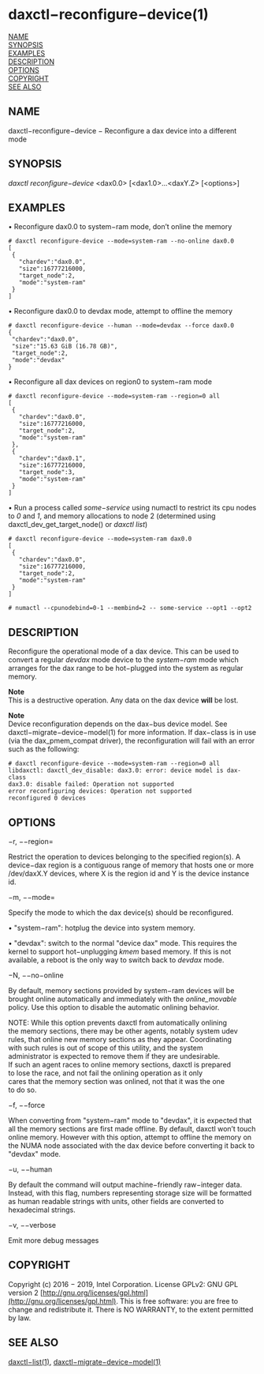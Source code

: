 # daxctl−reconfigure−device\(1\)

[NAME](daxctl-reconfigure-device.md#name)  
[SYNOPSIS](daxctl-reconfigure-device.md#synopsis)  
[EXAMPLES](daxctl-reconfigure-device.md#examples)  
[DESCRIPTION](daxctl-reconfigure-device.md#description)  
[OPTIONS](daxctl-reconfigure-device.md#options)  
[COPYRIGHT](daxctl-reconfigure-device.md#copyright)  
[SEE ALSO](daxctl-reconfigure-device.md#see-also)

## NAME

daxctl−reconfigure−device − Reconfigure a dax device into a different mode

## SYNOPSIS

_daxctl reconfigure−device_  &lt;dax0.0&gt; \[&lt;dax1.0&gt;...&lt;daxY.Z&gt; \[&lt;options&gt;\]

## EXAMPLES

• Reconfigure dax0.0 to system−ram mode, don’t online the memory

```text
# daxctl reconfigure-device --mode=system-ram --no-online dax0.0
[
 {
   "chardev":"dax0.0",
   "size":16777216000,
   "target_node":2,
   "mode":"system-ram"
 }
]
```

• Reconfigure dax0.0 to devdax mode, attempt to offline the memory

```text
# daxctl reconfigure-device --human --mode=devdax --force dax0.0
{
 "chardev":"dax0.0",
 "size":"15.63 GiB (16.78 GB)",
 "target_node":2,
 "mode":"devdax"
}
```

• Reconfigure all dax devices on region0 to system−ram mode

```text
# daxctl reconfigure-device --mode=system-ram --region=0 all
[
 {
   "chardev":"dax0.0",
   "size":16777216000,
   "target_node":2,
   "mode":"system-ram"
 },
 {
   "chardev":"dax0.1",
   "size":16777216000,
   "target_node":3,
   "mode":"system-ram"
 }
]
```

• Run a process called _some−service_ using numactl to restrict its cpu nodes to _0_ and _1_, and memory allocations to node 2 \(determined using daxctl\_dev\_get\_target\_node\(\) or _daxctl list_\)

```text
# daxctl reconfigure-device --mode=system-ram dax0.0
[
 {
   "chardev":"dax0.0",
   "size":16777216000,
   "target_node":2,
   "mode":"system-ram"
 }
]

# numactl --cpunodebind=0-1 --membind=2 -- some-service --opt1 --opt2
```

## DESCRIPTION

Reconfigure the operational mode of a dax device. This can be used to convert a regular _devdax_ mode device to the _system−ram_ mode which arranges for the dax range to be hot−plugged into the system as regular memory.

**Note**  
This is a destructive operation. Any data on the dax device **will** be lost.

**Note**  
Device reconfiguration depends on the dax−bus device model. See daxctl−migrate−device−model\(1\) for more information. If dax−class is in use \(via the dax\_pmem\_compat driver\), the reconfiguration will fail with an error such as the following:

```text
# daxctl reconfigure-device --mode=system-ram --region=0 all
libdaxctl: daxctl_dev_disable: dax3.0: error: device model is dax-class
dax3.0: disable failed: Operation not supported
error reconfiguring devices: Operation not supported
reconfigured 0 devices
```

## OPTIONS

−r, −−region=

Restrict the operation to devices belonging to the specified region\(s\). A device−dax region is a contiguous range of memory that hosts one or more /dev/daxX.Y devices, where X is the region id and Y is the device instance id.

−m, −−mode=

Specify the mode to which the dax device\(s\) should be reconfigured.

• "system−ram": hotplug the device into system memory.

• "devdax": switch to the normal "device dax" mode. This requires the kernel to support hot−unplugging _kmem_ based memory. If this is not available, a reboot is the only way to switch back to _devdax_ mode.

−N, −−no−online

By default, memory sections provided by system−ram devices will be brought online automatically and immediately with the _online\_movable_ policy. Use this option to disable the automatic onlining behavior.

NOTE: While this option prevents daxctl from automatically onlining  
the memory sections, there may be other agents, notably system udev  
rules, that online new memory sections as they appear. Coordinating  
with such rules is out of scope of this utility, and the system  
administrator is expected to remove them if they are undesirable.  
If such an agent races to online memory sections, daxctl is prepared  
to lose the race, and not fail the onlining operation as it only  
cares that the memory section was onlined, not that it was the one  
to do so.

−f, −−force

When converting from "system−ram" mode to "devdax", it is expected that all the memory sections are first made offline. By default, daxctl won’t touch online memory. However with this option, attempt to offline the memory on the NUMA node associated with the dax device before converting it back to "devdax" mode.

−u, −−human

By default the command will output machine−friendly raw−integer data. Instead, with this flag, numbers representing storage size will be formatted as human readable strings with units, other fields are converted to hexadecimal strings.

−v, −−verbose

Emit more debug messages

## COPYRIGHT

Copyright \(c\) 2016 − 2019, Intel Corporation. License GPLv2: GNU GPL version 2 [http://gnu.org/licenses/gpl.html](http://gnu.org/licenses/gpl.html). This is free software: you are free to change and redistribute it. There is NO WARRANTY, to the extent permitted by law.

## SEE ALSO

[daxctl−list\(1\)](untitled-2.md), [daxctl−migrate−device−model\(1\)](daxctl-migrate-device-model.md)

